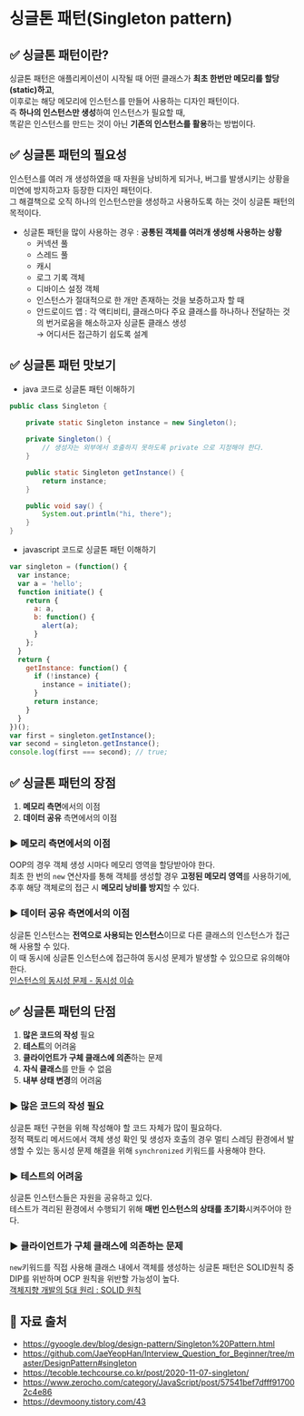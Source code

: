 # 싱글톤 패턴(Singleton pattern)
## ✅ 싱글톤 패턴이란?
싱글톤 패턴은 애플리케이션이 시작될 때 어떤 클래스가 **최초 한번만 메모리를 할당(static)하고**,     
이후로는 해당 메모리에 인스턴스를 만들어 사용하는 디자인 패턴이다.    
즉 **하나의 인스턴스만 생성**하여 인스턴스가 필요할 때,     
똑같은 인스턴스를 만드는 것이 아닌 **기존의 인스턴스를 활용**하는 방법이다.    

## ✅ 싱글톤 패턴의 필요성
인스턴스를 여러 개 생성하였을 때 자원을 낭비하게 되거나, 버그를 발생시키는 상황을 미연에 방지하고자 등장한 디자인 패턴이다.    
그 해결책으로 오직 하나의 인스턴스만을 생성하고 사용하도록 하는 것이 싱글톤 패턴의 목적이다.    

- 싱글톤 패턴을 많이 사용하는 경우 : **공통된 객체를 여러개 생성해 사용하는 상황**
    - 커넥션 풀
    - 스레드 풀
    - 캐시
    - 로그 기록 객체
    - 디바이스 설정 객체
    - 인스턴스가 절대적으로 한 개만 존재하는 것을 보증하고자 할 때
    - 안드로이드 앱 : 각 액티비티, 클래스마다 주요 클래스를 하나하나 전달하는 것의 번거로움을 해소하고자 싱글톤 클래스 생성    
    → 어디서든 접근하기 쉽도록 설계

## ✅ 싱글톤 패턴 맛보기
- java 코드로 싱글톤 패턴 이해하기
```java
public class Singleton {

    private static Singleton instance = new Singleton();
    
    private Singleton() {
        // 생성자는 외부에서 호출하지 못하도록 private 으로 지정해야 한다.
    }

    public static Singleton getInstance() {
        return instance;
    }

    public void say() {
        System.out.println("hi, there");
    }
}
```

- javascript 코드로 싱글톤 패턴 이해하기
```js
var singleton = (function() {
  var instance;
  var a = 'hello';
  function initiate() {
    return {
      a: a,
      b: function() {
        alert(a);
      }
    };
  }
  return {
    getInstance: function() {
      if (!instance) {
        instance = initiate();
      }
      return instance;
    }
  }
})();
var first = singleton.getInstance();
var second = singleton.getInstance();
console.log(first === second); // true;
```

## ✅ 싱글톤 패턴의 장점
1. **메모리 측면**에서의 이점    
2. **데이터 공유** 측면에서의 이점    

### ▶️ 메모리 측면에서의 이점
OOP의 경우 객체 생성 시마다 메모리 영역을 할당받아야 한다.    
최초 한 번의 `new` 연산자를 통해 객체를 생성할 경우 **고정된 메모리 영역**를 사용하기에,    
추후 해당 객체로의 접근 시 **메모리 낭비를 방지**할 수 있다.    

### ▶️ 데이터 공유 측면에서의 이점
싱글톤 인스턴스는 **전역으로 사용되는 인스턴스**이므로 다른 클래스의 인스턴스가 접근해 사용할 수 있다.    
이 때 동시에 싱글톤 인스턴스에 접근하여 동시성 문제가 발생할 수 있으므로 유의해야 한다.    
[인스턴스의 동시성 문제 - 동시성 이슈](https://techvu.dev/143)    

## ✅ 싱글톤 패턴의 단점
1. **많은 코드의 작성** 필요        
2. **테스트**의 어려움    
3. **클라이언트가 구체 클래스에 의존**하는 문제    
4. **자식 클래스**를 만들 수 없음    
5. **내부 상태 변경**의 어려움    

### ▶️ 많은 코드의 작성 필요
싱글톤 패턴 구현을 위해 작성해야 할 코드 자체가 많이 필요하다.    
정적 팩토리 메서드에서 객체 생성 확인 및 생성자 호출의 경우 멀티 스레딩 환경에서 발생할 수 있는 동시성 문제 해결을 위해 `synchronized` 키워드를 사용해야 한다.    

### ▶️ 테스트의 어려움
싱글톤 인스턴스들은 자원을 공유하고 있다.    
테스트가 격리된 환경에서 수행되기 위해 **매번 인스턴스의 상태를 초기화**시켜주어야 한다.    

### ▶️ 클라이언트가 구체 클래스에 의존하는 문제
`new`키워드를 직접 사용해 클래스 내에서 객체를 생성하는 싱글톤 패턴은 SOLID원칙 중 DIP를 위반하며 OCP 원칙을 위반할 가능성이 높다.    
[객체지향 개발의 5대 원리 : SOLID 원칙](https://www.nextree.co.kr/p6960/)    

## 📌 자료 출처
- https://gyoogle.dev/blog/design-pattern/Singleton%20Pattern.html
- https://github.com/JaeYeopHan/Interview_Question_for_Beginner/tree/master/DesignPattern#singleton
- https://tecoble.techcourse.co.kr/post/2020-11-07-singleton/
- https://www.zerocho.com/category/JavaScript/post/57541bef7dfff917002c4e86
- https://devmoony.tistory.com/43